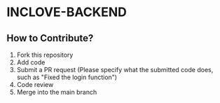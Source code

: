  # INCLOVE-BACKEND

## How to Contribute?
1. Fork this repository
2. Add code
3. Submit a PR request (Please specify what the submitted code does, such as "Fixed the login function")
4. Code review
5. Merge into the main branch

